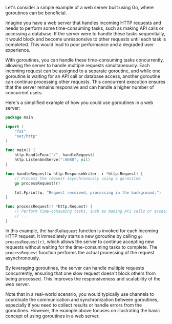 Let's consider a simple example of a web server built using Go, where goroutines can be beneficial. 

Imagine you have a web server that handles incoming HTTP requests and needs to perform some time-consuming tasks, such as making API calls or accessing a database. If the server were to handle these tasks sequentially, it would block and become unresponsive to other requests until each task is completed. This would lead to poor performance and a degraded user experience.

With goroutines, you can handle these time-consuming tasks concurrently, allowing the server to handle multiple requests simultaneously. Each incoming request can be assigned to a separate goroutine, and while one goroutine is waiting for an API call or database access, another goroutine can continue processing other requests. This concurrent execution ensures that the server remains responsive and can handle a higher number of concurrent users.

Here's a simplified example of how you could use goroutines in a web server:

```go
package main

import (
	"fmt"
	"net/http"
)

func main() {
	http.HandleFunc("/", handleRequest)
	http.ListenAndServe(":8080", nil)
}

func handleRequest(w http.ResponseWriter, r *http.Request) {
	// Process the request asynchronously using a goroutine
	go processRequest(r)

	fmt.Fprint(w, "Request received, processing in the background.")
}

func processRequest(r *http.Request) {
	// Perform time-consuming tasks, such as making API calls or accessing a database
	// ...
}
```

In this example, the `handleRequest` function is invoked for each incoming HTTP request. It immediately starts a new goroutine by calling `go processRequest(r)`, which allows the server to continue accepting new requests without waiting for the time-consuming tasks to complete. The `processRequest` function performs the actual processing of the request asynchronously.

By leveraging goroutines, the server can handle multiple requests concurrently, ensuring that one slow request doesn't block others from being processed. This improves the responsiveness and scalability of the web server.

Note that in a real-world scenario, you would typically use channels to coordinate the communication and synchronization between goroutines, especially if you need to collect results or handle errors from the goroutines. However, the example above focuses on illustrating the basic concept of using goroutines in a web server.
